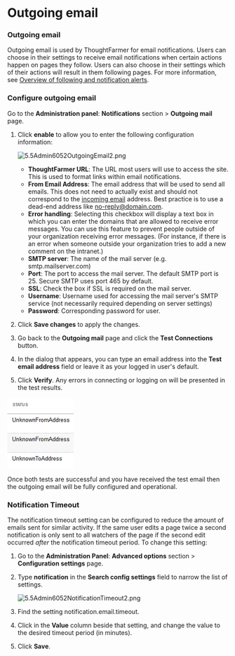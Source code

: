 # Outgoing email

### Outgoing email

Outgoing email is used by ThoughtFarmer for email notifications. Users can choose in their settings to receive email notifications when certain actions happen on pages they follow. Users can also choose in their settings which of their actions will result in them following pages. For more information, see [Overview of following and notification alerts](../../using-thoughtfarmer/basic-features/following-and-alerts/).

### Configure outgoing email <a id="section1"></a>

Go to the **Administration panel**: **Notifications** section &gt; **Outgoing mail** page.

1. Click **enable** to allow you to enter the following configuration information:

   ![5.5Admin6052OutgoingEmail2.png](https://community.thoughtfarmer.com/imagethumb/837862530000/16693/1000x1000/False/5.5Admin6052OutgoingEmail2.png)

   * **ThoughtFarmer URL**: The URL most users will use to access the site. This is used to format links within email notifications.
   * **From Email Address**: The email address that will be used to send all emails. This does not need to actually exist and should not correspond to the [incoming email](https://community.thoughtfarmer.com/content/105886) address. Best practice is to use a dead-end address like [no-reply@domain.com](mailto:no-reply@domain.com).
   * **Error handling**: Selecting this checkbox will display a text box in which you can enter the domains that are allowed to receive error messages. You can use this feature to prevent people outside of your organization receiving error messages. \(For instance, if there is an error when someone outside your organization tries to add a new comment on the intranet.\)
   * **SMTP server**: The name of the mail server \(e.g. smtp.mailserver.com\)
   * **Port**: The port to access the mail server. The default SMTP port is 25. Secure SMTP uses port 465 by default.
   * **SSL**: Check the box if SSL is required on the mail server.
   * **Username**: Username used for accessing the mail server's SMTP service \(not necessarily required depending on server settings\)
   * **Password**: Corresponding password for user.

2. Click **Save changes** to apply the changes.
3. Go back to the **Outgoing mail** page and click the **Test Connections** button.
4. In the dialog that appears, you can type an email address into the **Test email address** field or leave it as your logged in user's default.
5. Click **Verify**. Any errors in connecting or logging on will be presented in the test results.

![](../../.gitbook/assets/1%20%2890%29.png)

Once both tests are successful and you have received the test email then the outgoing email will be fully configured and operational.

### Notification Timeout <a id="section2"></a>

The notification timeout setting can be configured to reduce the amount of emails sent for similar activity. If the same user edits a page twice a second notification is only sent to all watchers of the page if the second edit occurred _after_ the notification timeout period. To change this setting:

1. Go to the **Administration Panel**: **Advanced options** section &gt; **Configuration settings** page.
2. Type **notification** in the **Search config settings** field to narrow the list of settings.

   ![5.5Admin6052NotificationTimeout2.png](https://community.thoughtfarmer.com/imagethumb/834010130000/16690/1000x1000/False/5.5Admin6052NotificationTimeout2.png)

3. Find the setting notification.email.timeout.
4. Click in the **Value** column beside that setting, and change the value to the desired timeout period \(in minutes\).
5. Click **Save**.

